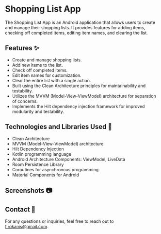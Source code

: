 # Shopping List App

The Shopping List App is an Android application that allows users to create and manage their shopping lists. It provides features for adding items, checking off completed items, editing item names, and clearing the list.


## Features ✨

- Create and manage shopping lists.
- Add new items to the list.
- Check off completed items.
- Edit item names for customization.
- Clear the entire list with a single action.
- Built using the Clean Architecture principles for maintainability and testability.
- Utilizes the MVVM (Model-View-ViewModel) architecture for separation of concerns.
- Implements the Hilt dependency injection framework for improved modularity and testability.

## Technologies and Libraries Used 🚀

- Clean Architecture
- MVVM (Model-View-ViewModel) architecture
- Hilt Dependency Injection
- Kotlin programming language
- Android Architecture Components: ViewModel, LiveData
- Room Persistence Library
- Coroutines for asynchronous programming
- Material Components for Android

## Screenshots 📷


## Contact 📧

For any questions or inquiries, feel free to reach out to [f.rokanis@gmail.com](mailto:f.rokanis@gmail.com).

